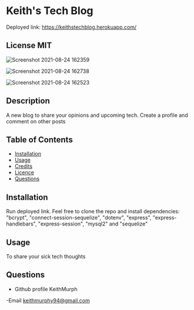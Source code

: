 #  Keith's Tech Blog
Deployed link: https://keithstechblog.herokuapp.com/

 ## License  MIT
 
 ![Screenshot 2021-08-24 162359](https://user-images.githubusercontent.com/85463607/130703451-65b0b06f-a46b-4f63-8a12-814faea3686a.png)


![Screenshot 2021-08-24 162738](https://user-images.githubusercontent.com/85463607/130703459-a2e5bf56-6d45-4207-a624-57c8fa98f193.png)


![Screenshot 2021-08-24 162523](https://user-images.githubusercontent.com/85463607/130703467-dcbba8ac-d3bc-4612-893a-fbcefec9e817.png)



 ## Description
 A new blog to share your opinions and upcoming tech. Create a profile and comment on other posts

 ## Table of Contents
 - [Installation](#howToInstall)
 - [Usage](#usage)
 - [Credits](#credits)
 - [Licence](#license)
 - [Questions](#questions)

 ## Installation
 Run deployed link. Feel free to clone the repo and install dependencies: "bcrypt", "connect-session-sequelize", "dotenv", "express", "express-handlebars", "express-session", "mysql2" and "sequelize"

 ## Usage
 To share your sick tech thoughts 
    



 ## Questions

 - Github profile
  KeithMurph

  -Email
 keithmurphy94@gmail.com
